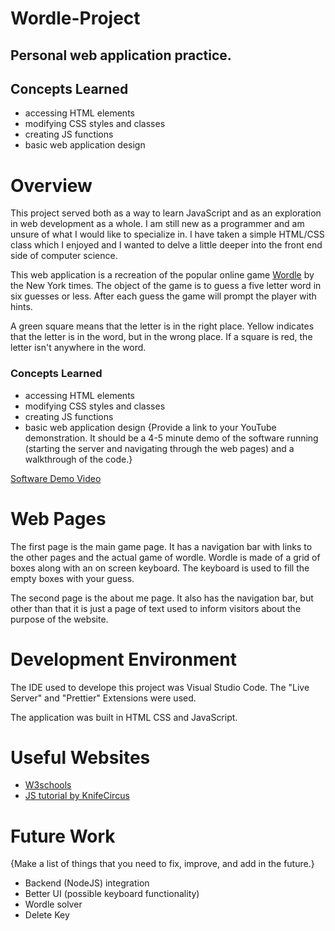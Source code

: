 # Wordle-Project

## Personal web application practice.

## Concepts Learned

- accessing HTML elements
- modifying CSS styles and classes
- creating JS functions
- basic web application design

# Overview

This project served both as a way to learn JavaScript and as an exploration in web development as a whole. I am still new as a programmer and am unsure of what I would like to specialize in. I have taken a simple HTML/CSS class which I enjoyed and I wanted to delve a little deeper into the front end side of computer science.

This web application is a recreation of the popular online game [Wordle](https://www.nytimes.com/games/wordle/index.html) by the New York times. The object of the game is to guess a five letter word in six guesses or less. After each guess the game will prompt the player with hints.

A green square means that the letter is in the right place. Yellow indicates that the letter is in the word, but in the wrong place. If a square is red, the letter isn't anywhere in the word.

### Concepts Learned

- accessing HTML elements
- modifying CSS styles and classes
- creating JS functions
- basic web application design
  {Provide a link to your YouTube demonstration. It should be a 4-5 minute demo of the software running (starting the server and navigating through the web pages) and a walkthrough of the code.}

[Software Demo Video](http://youtube.link.goes.here)

# Web Pages

The first page is the main game page. It has a navigation bar with links to the other pages and the actual game of wordle. Wordle is made of a grid of boxes along with an on screen keyboard. The keyboard is used to fill the empty boxes with your guess.

The second page is the about me page. It also has the navigation bar, but other than that it is just a page of text used to inform visitors about the purpose of the website.

# Development Environment

The IDE used to develope this project was Visual Studio Code. The "Live Server" and "Prettier" Extensions were used.

The application was built in HTML CSS and JavaScript.

# Useful Websites

- [W3schools](https://www.w3schools.com/js/)
- [JS tutorial by KnifeCircus](https://www.youtube.com/watch?v=bG2BmmYr9NQ)

# Future Work

{Make a list of things that you need to fix, improve, and add in the future.}

- Backend (NodeJS) integration
- Better UI (possible keyboard functionality)
- Wordle solver
- Delete Key
